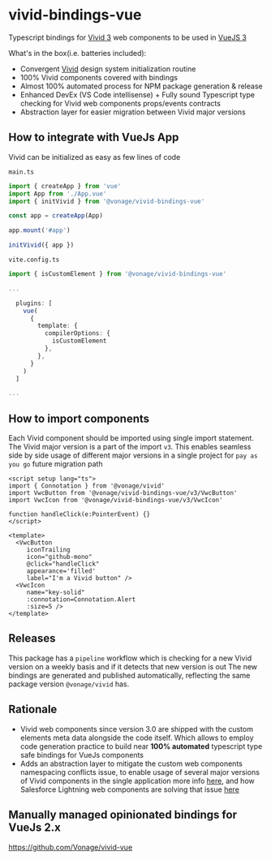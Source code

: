 # vivid-bindings-vue

Typescript bindings for [Vivid 3](http://vivid.deno.dev) web components to be used in [VueJS 3](https://vuejs.org)

What's in the box(i.e. batteries included):

* Convergent [Vivid](https://github.com/Vonage/vivid-3) design system initialization routine
* 100% Vivid components covered with bindings
* Almost 100% automated process for NPM package generation & release
* Enhanced DevEx (VS Code intellisense) + Fully sound Typescript type checking for Vivid web components props/events contracts
* Abstraction layer for easier migration between Vivid major versions


## How to integrate with VueJs App

Vivid can be initialized as easy as few lines of code

`main.ts`
```ts
import { createApp } from 'vue'
import App from './App.vue'
import { initVivid } from '@vonage/vivid-bindings-vue'

const app = createApp(App)

app.mount('#app')

initVivid({ app })
```

`vite.config.ts`
```ts
import { isCustomElement } from '@vonage/vivid-bindings-vue'

...

  plugins: [
    vue(
      {
        template: {
          compilerOptions: {
            isCustomElement
          },
        },
      }
    )
  ]

...

```


## How to import components

Each Vivid component should be imported using single import statement.
The Vivid major version is a part of the import `v3`. This enables seamless side by side usage of different major versions in a single project for `pay as you go` future migration path

```vue
<script setup lang="ts">
import { Connotation } from '@vonage/vivid'
import VwcButton from '@vonage/vivid-bindings-vue/v3/VwcButton'
import VwcIcon from '@vonage/vivid-bindings-vue/v3/VwcIcon'

function handleClick(e:PointerEvent) {}
</script>

<template>
  <VwcButton
     iconTrailing
     icon="github-mono"
     @click="handleClick"
     appearance='filled'
     label="I'm a Vivid button" />
  <VwcIcon
     name="key-solid"
     :connotation=Connotation.Alert
     :size=5 />
</template>
```

## Releases

This package has a `pipeline` workflow which is checking for a new Vivid version on a weekly basis and if it detects that new version is out The new bindings are generated and published automatically, reflecting the same package version `@vonage/vivid` has.

## Rationale

* Vivid web components since version 3.0 are shipped with the custom elements meta data alongside the code itself.
  Which allows to employ code generation practice to build near **100% automated** typescript type safe bindings for VueJs components
* Adds an abstraction layer to mitigate the custom web components namespacing conflicts issue, to enable usage of several major versions of Vivid components in the single application more info [here](https://vivid.deno.dev/#advanced-usage), and how Salesforce Lightning web components are solving that issue [here](https://developer.salesforce.com/docs/component-library/documentation/en/lwc/lwc.create_components_namespace)


## Manually managed opinionated bindings for VueJs 2.x
https://github.com/Vonage/vivid-vue

